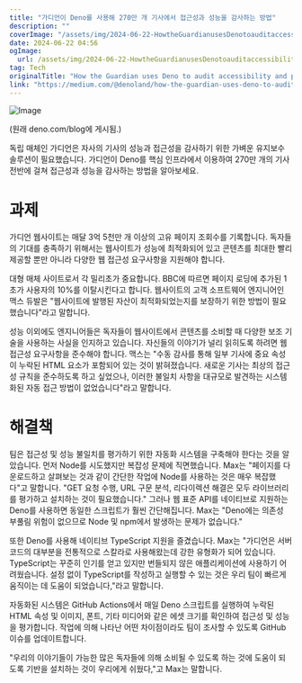 ```yaml
---
title: "가디언이 Deno를 사용해 270만 개 기사에서 접근성과 성능을 감사하는 방법"
description: ""
coverImage: "/assets/img/2024-06-22-HowtheGuardianusesDenotoauditaccessibilityandperformanceacrosstheir27millionarticles_0.png"
date: 2024-06-22 04:56
ogImage: 
  url: /assets/img/2024-06-22-HowtheGuardianusesDenotoauditaccessibilityandperformanceacrosstheir27millionarticles_0.png
tag: Tech
originalTitle: "How the Guardian uses Deno to audit accessibility and performance across their 2.7 million articles"
link: "https://medium.com/@denoland/how-the-guardian-uses-deno-to-audit-accessibility-and-performance-across-their-2-7-million-articles-97bff7edc22f"
---
```




![Image](/assets/img/2024-06-22-HowtheGuardianusesDenotoauditaccessibilityandperformanceacrosstheir27millionarticles_0.png)

(원래 deno.com/blog에 게시됨.)

독립 매체인 가디언은 자사의 기사의 성능과 접근성을 감사하기 위한 가벼운 유지보수 솔루션이 필요했습니다. 가디언이 Deno를 핵심 인프라에서 이용하여 270만 개의 기사 전반에 걸쳐 접근성과 성능을 감사하는 방법을 알아보세요.

# 과제


<div class="content-ad"></div>

가디언 웹사이트는 매달 3억 5천만 개 이상의 고유 페이지 조회수를 기록합니다. 독자들의 기대를 충족하기 위해서는 웹사이트가 성능에 최적화되어 있고 콘텐츠를 최대한 빨리 제공할 뿐만 아니라 다양한 웹 접근성 요구사항을 지원해야 합니다.

대형 매체 사이트로서 각 밀리초가 중요합니다. BBC에 따르면 페이지 로딩에 추가된 1초가 사용자의 10%를 이탈시킨다고 합니다. 웹사이트의 고객 소프트웨어 엔지니어인 맥스 듀발은 "웹사이트에 발행된 자산이 최적화되었는지를 보장하기 위한 방법이 필요했습니다"라고 말합니다.

성능 이외에도 엔지니어들은 독자들이 웹사이트에서 콘텐츠를 소비할 때 다양한 보조 기술을 사용하는 사실을 인지하고 있습니다. 자신들의 이야기가 널리 읽히도록 하려면 웹 접근성 요구사항을 준수해야 합니다. 맥스는 "수동 감사를 통해 일부 기사에 중요 속성이 누락된 HTML 요소가 포함되어 있는 것이 밝혀졌습니다. 새로운 기사는 최상의 접근성 규칙을 준수하도록 하고 싶었으나, 이러한 불일치 사항을 대규모로 발견하는 시스템화된 자동 접근 방법이 없었습니다"라고 말합니다.

# 해결책

<div class="content-ad"></div>

팀은 접근성 및 성능 불일치를 평가하기 위한 자동화 시스템을 구축해야 한다는 것을 알았습니다. 먼저 Node를 시도했지만 복잡성 문제에 직면했습니다. Max는 "페이지를 다운로드하고 살펴보는 것과 같이 간단한 작업에 Node를 사용하는 것은 매우 복잡했다"고 말합니다. "GET 요청 수행, URL 구문 분석, 리다이렉션 해결은 모두 라이브러리를 평가하고 설치하는 것이 필요했습니다." 그러나 웹 표준 API를 네이티브로 지원하는 Deno를 사용하면 동일한 스크립트가 훨씬 간단해집니다. Max는 "Deno에는 의존성 부풀림 위험이 없으므로 Node 및 npm에서 발생하는 문제가 없습니다."

또한 Deno를 사용해 네이티브 TypeScript 지원을 즐겼습니다. Max는 "가디언은 서버 코드의 대부분을 전통적으로 스칼라로 사용해왔는데 강한 유형화가 되어 있습니다. TypeScript는 꾸준히 인기를 얻고 있지만 번들되지 않은 애플리케이션에 사용하기 어려웠습니다. 설정 없이 TypeScript를 작성하고 실행할 수 있는 것은 우리 팀이 빠르게 움직이는 데 도움이 되었습니다,"라고 말합니다.

자동화된 시스템은 GitHub Actions에서 매일 Deno 스크립트를 실행하여 누락된 HTML 속성 및 이미지, 폰트, 기타 미디어와 같은 에셋 크기를 확인하여 접근성 및 성능을 평가합니다. 작업에 의해 나타난 어떤 차이점이라도 팀이 조사할 수 있도록 GitHub 이슈를 업데이트합니다.

"우리의 이야기들이 가능한 많은 독자들에 의해 소비될 수 있도록 하는 것에 도움이 되도록 기반을 설치하는 것이 우리에게 쉬웠다,"고 Max는 말합니다.